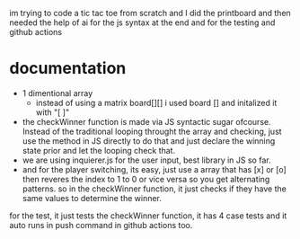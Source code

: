 im trying to code a tic tac toe from scratch and I did the printboard and then needed the help of ai for the js syntax at the end and for the testing and github actions

# documentation 
- 1 dimentional array
  - instead of using a matrix board[][] i used board [] and initalized it with "[ ]"
- the checkWinner function is made via JS syntactic sugar ofcourse. Instead of the traditional looping throught the array and checking, just use the method in JS directly to do that and just declare the winning state prior and let the looping check that.
- we are using inquierer.js for the user input, best library in JS so far.
- and for the player switching, its easy, just use a array that has [x] or [o] then reveres the index to 1 to 0 or vice versa so you get alternating patterns.
so in the checkWinner function, it just checks if they have the same values to determine the winner.

for the test, it just tests the checkWinner function, it has 4 case tests and it auto runs in push command in github actions too.
